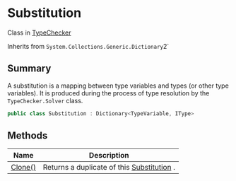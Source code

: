 # Substitution

Class in [TypeChecker](typechecker.md)

Inherits from `System.Collections.Generic.Dictionary`2\`

## Summary

A substitution is a mapping between type variables and types (or other type variables). It is produced during the process of type resolution by the `TypeChecker.Solver` class.

```csharp
public class Substitution : Dictionary<TypeVariable, IType>
```

## Methods

| Name                                         | Description                                                               |
| -------------------------------------------- | ------------------------------------------------------------------------- |
| [Clone()](typechecker.substitution.clone.md) | Returns a duplicate of this [Substitution](typechecker.substitution.md) . |
